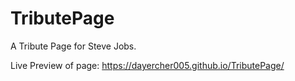 # TributePage
A Tribute Page for Steve Jobs.

Live Preview of page: https://dayercher005.github.io/TributePage/
